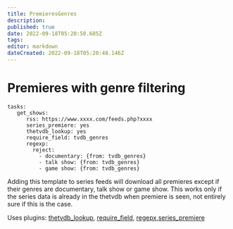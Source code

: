 ```yaml
---
title: PremieresGenres
description: 
published: true
date: 2022-09-18T05:20:50.685Z
tags: 
editor: markdown
dateCreated: 2022-09-18T05:20:48.146Z
---
```


# Premieres with genre filtering
```
tasks:
   get_shows:
      rss: https://www.xxxx.com/feeds.php?xxxx
      series_premiere: yes
      thetvdb_lookup: yes
      require_field: tvdb_genres
      regexp:
        reject:
          - documentary: {from: tvdb_genres}
          - talk show: {from: tvdb_genres}
          - game show: {from: tvdb_genres}
```

Adding this template to series feeds will download all premieres except if their genres are documentary, talk show or game show. This works only if the series data is already in the thetvdb when premiere is seen, not entirely sure if this is the case.

Uses plugins: [thetvdb_lookup](/Plugins/thetvdb_lookup), [require_field](/Plugins/require_field), [regepx](/Plugins/regexp),[series_premiere](/Plugins/series_premiere)
